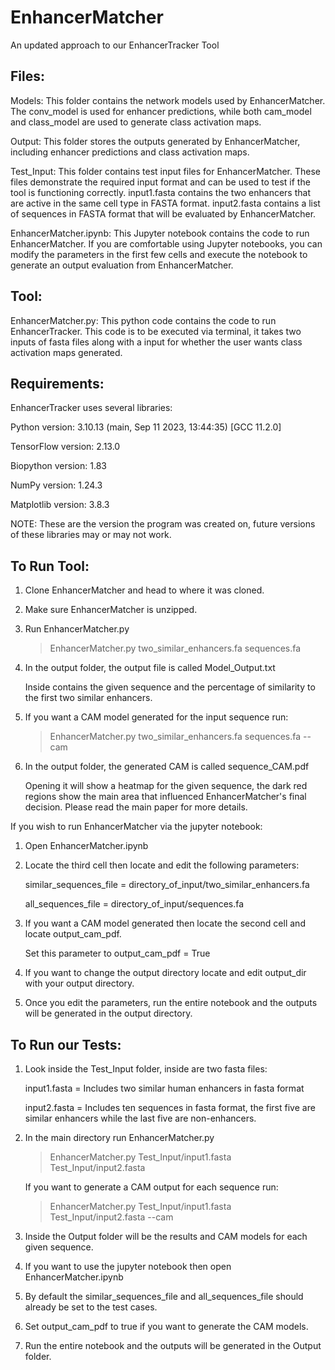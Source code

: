 # EnhancerMatcher
An updated approach to our EnhancerTracker Tool

## Files:
Models: This folder contains the network models used by EnhancerMatcher. The conv_model is used for enhancer predictions, while both cam_model and class_model are used to generate class activation maps.

Output: This folder stores the outputs generated by EnhancerMatcher, including enhancer predictions and class activation maps.

Test_Input: This folder contains test input files for EnhancerMatcher. These files demonstrate the required input format and can be used to test if the tool is functioning correctly. input1.fasta contains the two enhancers that are active in the same cell type in FASTA format. input2.fasta contains a list of sequences in FASTA format that will be evaluated by EnhancerMatcher.

EnhancerMatcher.ipynb: This Jupyter notebook contains the code to run EnhancerMatcher. If you are comfortable using Jupyter notebooks, you can modify the parameters in the first few cells and execute the notebook to generate an output evaluation from EnhancerMatcher.

## Tool:
EnhancerMatcher.py: This python code contains the code to run EnhancerTracker. This code is to be executed via terminal, it takes two inputs of fasta files along with a input for whether the user wants class activation maps generated.

## Requirements:
EnhancerTracker uses several libraries:

Python version: 3.10.13 (main, Sep 11 2023, 13:44:35) [GCC 11.2.0]

TensorFlow version: 2.13.0

Biopython version: 1.83

NumPy version: 1.24.3

Matplotlib version: 3.8.3

NOTE: These are the version the program was created on, future versions of these libraries may or may not work.

## To Run Tool:
1. Clone EnhancerMatcher and head to where it was cloned.

2. Make sure EnhancerMatcher is unzipped.

3. Run EnhancerMatcher.py
   > EnhancerMatcher.py two_similar_enhancers.fa sequences.fa

4. In the output folder, the output file is called Model_Output.txt

   Inside contains the given sequence and the percentage of similarity to the first two similar enhancers.

5. If you want a CAM model generated for the input sequence run:
   > EnhancerMatcher.py two_similar_enhancers.fa sequences.fa --cam

6. In the output folder, the generated CAM is called sequence_CAM.pdf

   Opening it will show a heatmap for the given sequence, the dark red regions show the main area that influenced EnhancerMatcher's final decision. Please read the main paper for more details.

If you wish to run EnhancerMatcher via the jupyter notebook:

1. Open EnhancerMatcher.ipynb

2. Locate the third cell then locate and edit the following parameters:

   similar_sequences_file = directory_of_input/two_similar_enhancers.fa
   
   all_sequences_file = directory_of_input/sequences.fa

3. If you want a CAM model generated then locate the second cell and locate output_cam_pdf.

    Set this parameter to output_cam_pdf = True

4. If you want to change the output directory locate and edit output_dir with your output directory.

5. Once you edit the parameters, run the entire notebook and the outputs will be generated in the output directory.
   
## To Run our Tests:
1. Look inside the Test_Input folder, inside are two fasta files:

   input1.fasta = Includes two similar human enhancers in fasta format

   input2.fasta = Includes ten sequences in fasta format, the first five are similar enhancers while the last five are non-enhancers.

2. In the main directory run EnhancerMatcher.py
   > EnhancerMatcher.py Test_Input/input1.fasta Test_Input/input2.fasta

   If you want to generate a CAM output for each sequence run:
   > EnhancerMatcher.py Test_Input/input1.fasta Test_Input/input2.fasta --cam

3. Inside the Output folder will be the results and CAM models for each given sequence.

4. If you want to use the jupyter notebook then open EnhancerMatcher.ipynb

5. By default the similar_sequences_file and all_sequences_file should already be set to the test cases.

6. Set output_cam_pdf to true if you want to generate the CAM models.

7. Run the entire notebook and the outputs will be generated in the Output folder.
